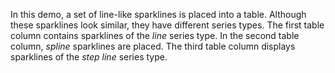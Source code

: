 In&nbsp;this demo, a&nbsp;set of&nbsp;line-like sparklines is&nbsp;placed into a&nbsp;table. Although these sparklines look similar, they have different series types. The first table column contains sparklines of&nbsp;the _line_ series type. In&nbsp;the second table column, _spline_ sparklines are placed. The third table column displays sparklines of&nbsp;the _step line_ series type.